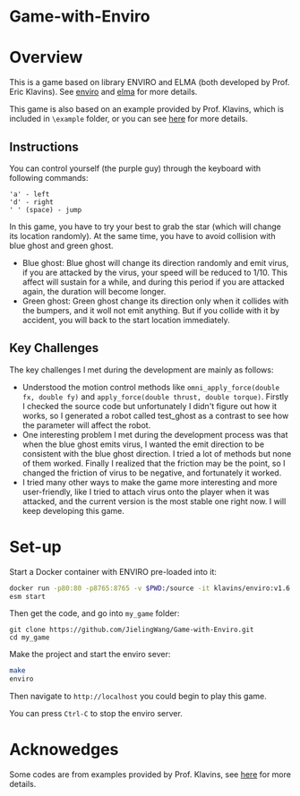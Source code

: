 Game-with-Enviro
===

Overview
===

This is a game based on library ENVIRO and ELMA (both developed by Prof. Eric Klavins). See [enviro](https://github.com/klavinslab/enviro) and [elma](https://github.com/klavinslab/elma) for more details.

This game is also based on an example provided by Prof. Klavins, which is included in `\example` folder, or you can see [here](https://github.com/klavinslab/enviro/tree/master/examples/platformer) for more details.

Instructions
---

You can control yourself (the purple guy) through the keyboard with following commands:
```
'a' - left
'd' - right
' ' (space) - jump
```

In this game, you have to try your best to grab the star (which will change its location randomly). At the same time, you have to avoid collision with blue ghost and green ghost. 
- Blue ghost: Blue ghost will change its direction randomly and emit virus, if you are attacked by the virus, your speed will be reduced to 1/10. This affect will sustain for a while, and during this period if you are attacked again, the duration will become longer.
- Green ghost: Green ghost change its direction only when it collides with the bumpers, and it woll not emit anything. But if you collide with it by accident, you will back to the start location immediately.

Key Challenges
---

The key challenges I met during the development are mainly as follows:
- Understood the motion control methods like `omni_apply_force(double fx, double fy)` and `apply_force(double thrust, double torque)`. Firstly I checked the source code but unfortunately I didn't figure out how it works, so I generated a robot called test_ghost as a contrast to see how the parameter will affect the robot.
- One interesting problem I met during the development process was that when the blue ghost emits virus, I wanted the emit direction to be consistent with the blue ghost direction. I tried a lot of methods but none of them worked. Finally I realized that the friction may be the point, so I changed the friction of virus to be negative, and fortunately it worked.
- I tried many other ways to make the game more interesting and more user-friendly, like I tried to attach virus onto the player when it was attacked, and the current version is the most stable one right now. I will keep developing this game.

Set-up
===

Start a Docker container with ENVIRO pre-loaded into it:

```bash
docker run -p80:80 -p8765:8765 -v $PWD:/source -it klavins/enviro:v1.6 bash
esm start
```

Then get the code, and go into `my_game` folder:
```
git clone https://github.com/JielingWang/Game-with-Enviro.git
cd my_game
```

Make the project and start the enviro sever:
```bash
make
enviro
```

Then navigate to `http://localhost` you could begin to play this game. 

You can press `Ctrl-C` to stop the enviro server.

Acknowedges
===

Some codes are from examples provided by Prof. Klavins, see [here](https://github.com/klavinslab/enviro/tree/master/examples) for more details.